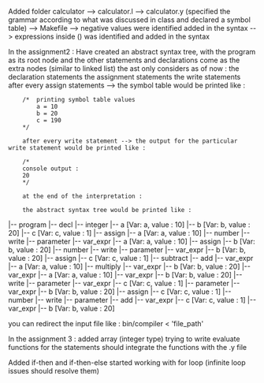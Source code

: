 Added folder calculator
	--> calculator.l
	--> calculator.y (specified the grammar according to what was discussed in class and declared a symbol table)
	--> Makefile
	--> negative values were identified added in the syntax
	--> expressions inside () was identified and added in the syntax
	

In the assignment2 : 
		Have created an abstract syntax tree, with the program as its root node and the other statements and declarations come as the extra nodes (similar to linked list)
		the ast only considers as of now :
			the declaration statements
			the assignment statements
			the write statements
		after every assign statements --> the symbol table would be printed like : 
			
		/*	printing symbol table values
			a = 10
			b = 20
			c = 190
		*/

		after every write statement --> the output for the particular write statement would be printed like : 

		/*
		console output : 
		20
		*/

		at the end of the interpretation : 

		the abstract syntax tree would be printed like : 


|-- program
|-- decl
  |-- integer
  |-- a [Var: a, value : 10]
  |-- b [Var: b, value : 20]
  |-- c [Var: c, value : 1]
|-- assign
  |-- a [Var: a, value : 10]
  |-- number
|-- write
|-- parameter
  |-- var_expr
    |-- a [Var: a, value : 10]
|-- assign
  |-- b [Var: b, value : 20]
  |-- number
|-- write
|-- parameter
  |-- var_expr
    |-- b [Var: b, value : 20]
|-- assign
  |-- c [Var: c, value : 1]
  |-- subtract
    |-- add
      |-- var_expr
        |-- a [Var: a, value : 10]
      |-- multiply
        |-- var_expr
          |-- b [Var: b, value : 20]
        |-- var_expr
          |-- a [Var: a, value : 10]
    |-- var_expr
      |-- b [Var: b, value : 20]
|-- write
|-- parameter
  |-- var_expr
    |-- c [Var: c, value : 1]
|-- parameter
  |-- var_expr
    |-- b [Var: b, value : 20]
|-- assign
  |-- c [Var: c, value : 1]
  |-- number
|-- write
|-- parameter
  |-- add
    |-- var_expr
      |-- c [Var: c, value : 1]
    |-- var_expr
      |-- b [Var: b, value : 20]

you can redirect the input file like : 
bin/compiler < 'file_path'

In the assignment 3 :
  added array (integer type)
  trying to write evaluate functions for the statements
  should integrate the functions with the .y file

  Added if-then and if-then-else
  started working with for loop (infinite loop issues should resolve them)


